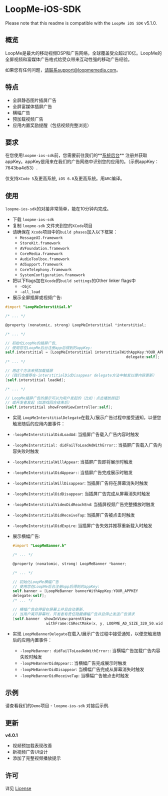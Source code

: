 # LoopMe-iOS-SDK #

Please note that this readme is compatible with the `LoopMe iOS SDK` v5.1.0.

## 概览 ##

LoopMe是最大的移动视频DSP和广告网络，全球覆盖受众超过10亿。LoopMe的全屏视频和富媒体广告格式给受众带来互动性强的移动广告经验。

如果您有任何问题，请联系support@loopmemedia.com。

## 特点 ##

* 全屏静态图片插屏广告
* 全屏富媒体插屏广告
* 横幅广告
* 预加载视频广告
* 应用内置奖励提醒（包括视频完整浏览）

## 要求 ##

在您使用`loopme-ios-sdk`前，您需要前往我们的**[系统后台](http://loopme.me/)** 注册并获取appKey。appKey是用来在我们的广告网络中识别您的应用的。（示例appKey：7643ba4d53）.

仅支持`XCode 5`及更高系统, `iOS 6.0`及更高系统。用`ARC`编译。

## 使用 ##

`loopme-ios-sdk`的对接非常简单，能在10分钟内完成。

* 下载 `loopme-ios-sdk`
* 复制 `loopme-sdk` 文件夹到您的`XCode`项目
* 请确保在 `Xcode`项目中的`build phases`加入以下框架：
  * `MessageUI.framework`
  * `StoreKit.framework`
  * `AVFoundation.framework`
  * `CoreMedia.framework`
  * `AudioToolbox.framework`
  * `AdSupport.framework`
  * `CoreTelephony.framework`
  * `SystemConfiguration.framework`  
* 把以下flags加在`Xcode`的`build settings`的Other linker flags中
  * `-ObjC`
  * `-all_load`
* 展示全屏插屏或视频广告:

```objective-c
#import "LoopMeInterstitial.h"

/* ... */  

@property (nonatomic, strong) LoopMeInterstitial *interstitial;

/* ... */

// 初始化LoopMe的插屏广告,
// 使用您在LoopMe后台注册app后得到的appKey:
self.interstitial = [LoopMeInterstitial interstitialWithAppKey:YOUR_APPKEY
                                                      delegate:self];
/* ... */

// 用这个方法来预加载插屏
//（我们也推荐在-interstitialDidDisappear delegate方法中触发以便内容更新）
[self.interstitial loadAd];

/* ... */

// LoopMe插屏广告的展示可以为用户发起的（比如：点击播放按钮）
// 或开发者发起（如游戏回合结束后）
[self.interstitial showFromViewController:self];

```
* 实现 `LoopMeInterstitialDelegate`在载入/展示广告过程中接受通知，以便您触发随后的应用内置事件：
* `-loopMeInterstitialDidLoadAd`: 当插屏广告载入广告内容时触发
* `-loopMeInterstitial: didFailToLoadAdWithError:`: 当插屏广告载入广告内容失败时触发
* `-loopMeInterstitialWillAppear`: 当插屏广告即将展示时触发
* `-loopMeInterstitialDidAppear:`: 当插屏广告完成展示时触发
* `-loopMeInterstitialWillDisappear`: 当插屏广告将在屏幕消失时触发
* `-loopMeInterstitialDidDisappear`: 当插屏广告完成从屏幕消失时触发
* `-loopMeInterstitialVideoDidReachEnd`: 当插屏视频广告完整播放时触发
* `-loopMeInterstitialDidReceiveTap`: 当插屏广告被点击时触发
* `-loopMeInterstitialDidExpire`: 当插屏广告失效并推荐重新载入时触发


* 展示横幅广告:

   ```objective-c
   #import "LoopMeBanner.h"

   /* ... */  

   @property (nonatomic, strong) LoopMeBanner *banner;

   /* ... */

   // 初始化LoopMe横幅广告
   // 使用您在LoopMe后台注册app后得到的appKey:
   self.banner = [LoopMeBanner bannerWithAppKey:YOUR_APPKEY
   delegate:self];
   /* ... */

   // 横幅广告会停留在屏幕上并且自动更新.
   // 当用户离开屏幕时，开发者有责任隐藏横幅广告并且停止发送广告请求
   [self.banner  showInView:parentView
                  withFrame:CGRectMake(x, y, LOOPME_AD_SIZE_320_50.width, LOOPME_AD_SIZE_320_50.height)];
   ```
* 实现 `LoopMeBannerDelegate`在载入/展示广告过程中接受通知，以便您触发随后的应用内置事件：
   * `-loopMeBanner: didFailToLoadAdWithError:`: 当横幅广告加载广告内容失败时触发
   * `-loopMeBannerDidAppear:`: 当横幅广告完成展示时触发
   * `-loopMeBannerDidDisappear`: 当横幅广告完成从屏幕消失时触发
   * `-loopMeBannerDidReceiveTap`: 当横幅广告被点击时触发

## 示例 ##

请查看我们的`Demo`项目 - `loopme-ios-sdk` 对接后示例.

## 更新 ##
**v4.0.1**

* 视频预加载表现改善
* 新视频广告UI设计
* 添加了完整视频播放提示

## 许可 ##

详见 [License](LICENSE.md)

